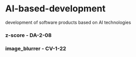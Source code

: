 # AI-based-development
development of software products based on AI technologies


### z-score - DA-2-08 


### image_blurrer - CV-1-22  